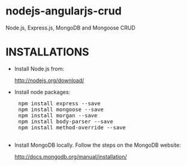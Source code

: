 nodejs-angularjs-crud
=====================
Node.js, Express.js, MongoDB and Mongoose CRUD


INSTALLATIONS
=============

- Install Node.js from:

	http://nodejs.org/download/


- Install node packages:

<pre>
    npm install express --save
    npm install mongoose --save
    npm install morgan --save
    npm install body-parser --save
    npm install method-override --save

</pre>

- Install MongoDB locally. Follow the steps on the MongoDB website:

	http://docs.mongodb.org/manual/installation/

